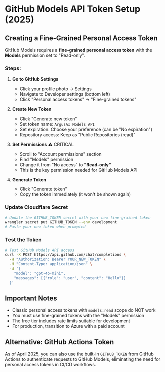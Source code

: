 # GitHub Models API Token Setup (2025)

## Creating a Fine-Grained Personal Access Token

GitHub Models requires a **fine-grained personal access token** with the **Models** permission set to "Read-only".

### Steps:

1. **Go to GitHub Settings**
   - Click your profile photo → Settings
   - Navigate to Developer settings (bottom left)
   - Click "Personal access tokens" → "Fine-grained tokens"

2. **Create New Token**
   - Click "Generate new token"
   - Set token name: `ArgusAI Models API`
   - Set expiration: Choose your preference (can be "No expiration")
   - Repository access: Keep as "Public Repositories (read)"

3. **Set Permissions** ⚠️ CRITICAL
   - Scroll to "Account permissions" section
   - Find "Models" permission
   - Change it from "No access" to **"Read-only"**
   - This is the key permission needed for GitHub Models API

4. **Generate Token**
   - Click "Generate token"
   - Copy the token immediately (it won't be shown again)

### Update Cloudflare Secret

```bash
# Update the GITHUB_TOKEN secret with your new fine-grained token
wrangler secret put GITHUB_TOKEN --env development
# Paste your new token when prompted
```

### Test the Token

```bash
# Test GitHub Models API access
curl -X POST https://api.github.com/chat/completions \
  -H "Authorization: Bearer YOUR_NEW_TOKEN" \
  -H "Content-Type: application/json" \
  -d '{
    "model": "gpt-4o-mini",
    "messages": [{"role": "user", "content": "Hello"}]
  }'
```

## Important Notes

- Classic personal access tokens with `models:read` scope do NOT work
- You must use fine-grained tokens with the "Models" permission
- The free tier includes rate limits suitable for development
- For production, transition to Azure with a paid account

## Alternative: GitHub Actions Token

As of April 2025, you can also use the built-in `GITHUB_TOKEN` from GitHub Actions to authenticate requests to GitHub Models, eliminating the need for personal access tokens in CI/CD workflows.